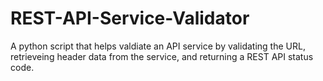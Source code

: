 # REST-API-Service-Validator

A python script that helps valdiate an API service by validating the URL, retrieveing header data from the service, and returning a REST API status code.
